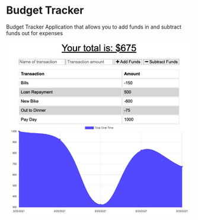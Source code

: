 # Budget Tracker

Budget Tracker Application that allows you to add funds in and subtract funds out for expenses

![Screenshot](ss.png)

